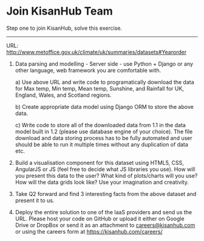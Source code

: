 # Join KisanHub Team

Step one to join KisanHub, solve this exercise.

---

URL: http://www.metoffice.gov.uk/climate/uk/summaries/datasets#Yearorder

1. Data parsing and modelling - Server side - use Python + Django or any other language, web framework you are comfortable with.

	a) Use above URL and write code to programatically download the data for Max temp, Min temp, Mean temp, Sunshine, and Rainfall for UK, England, Wales, and Scotland regions. 
	
	b) Create appropriate data model using Django ORM to store the above data.
	
	c) Write code to store all of the downloaded data from 1.1 in the data model built in 1.2 (please use database engine of your choice). The file download and data storing process has to be fully automated and user should be able to run it multiple times without any duplication of data etc. 

2. Build a visualisation component for this dataset using HTML5, CSS, AngularJS or JS (feel free to decide what JS libraries you use). How will you present this data to the user? What kind of plots/charts will you use? How will the data grids look like? Use your imagination and creativity.
3. Take Q2 forward and find 3 interesting facts from the above dataset and present it to us.   
4. Deploy the entire solution to one of the IaaS providers and send us the URL. Please host your code on GitHub or upload it either on Google Drive or DropBox or send it as an attachment to careers@kisanhub.com or using the careers form at https://kisanhub.com/careers/
